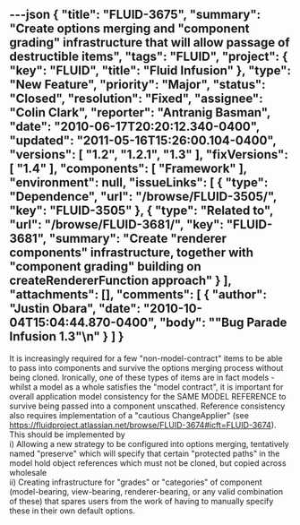 ---json
{
  "title": "FLUID-3675",
  "summary": "Create options merging and \"component grading\" infrastructure that will allow passage of destructible items",
  "tags": "FLUID",
  "project": {
    "key": "FLUID",
    "title": "Fluid Infusion"
  },
  "type": "New Feature",
  "priority": "Major",
  "status": "Closed",
  "resolution": "Fixed",
  "assignee": "Colin Clark",
  "reporter": "Antranig Basman",
  "date": "2010-06-17T20:20:12.340-0400",
  "updated": "2011-05-16T15:26:00.104-0400",
  "versions": [
    "1.2",
    "1.2.1",
    "1.3"
  ],
  "fixVersions": [
    "1.4"
  ],
  "components": [
    "Framework"
  ],
  "environment": null,
  "issueLinks": [
    {
      "type": "Dependence",
      "url": "/browse/FLUID-3505/",
      "key": "FLUID-3505"
    },
    {
      "type": "Related to",
      "url": "/browse/FLUID-3681/",
      "key": "FLUID-3681",
      "summary": "Create \"renderer components\" infrastructure, together with \"component grading\" building on createRendererFunction approach"
    }
  ],
  "attachments": [],
  "comments": [
    {
      "author": "Justin Obara",
      "date": "2010-10-04T15:04:44.870-0400",
      "body": "\"Bug Parade Infusion 1.3\"\n"
    }
  ]
}
---
It is increasingly required for a few "non-model-contract" items to be able to pass into components and survive the options merging process without being cloned. Ironically, one of these types of items are in fact models - whilst a model as a whole satisfies the "model contract", it is important for overall application model consistency for the SAME MODEL REFERENCE to survive being passed into a component unscathed. Reference consistency also requires implementation of a "cautious ChangeApplier" (see <https://fluidproject.atlassian.net/browse/FLUID-3674#icft=FLUID-3674>). This should be implemented by \
i) Allowing a new strategy to be configured into options merging, tentatively named "preserve" which will specify that certain "protected paths" in the model hold object references which must not be cloned, but copied across wholesale\
ii) Creating infrastructure for "grades" or "categories" of component (model-bearing, view-bearing, renderer-bearing, or any valid combination of these) that spares users from the work of having to manually specify these in their own default options.

        